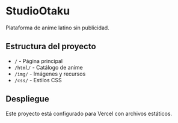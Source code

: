 # StudioOtaku

Plataforma de anime latino sin publicidad.

## Estructura del proyecto

- `/` - Página principal
- `/html/` - Catálogo de anime
- `/img/` - Imágenes y recursos
- `/css/` - Estilos CSS

## Despliegue

Este proyecto está configurado para Vercel con archivos estáticos.
